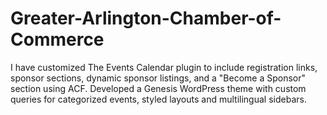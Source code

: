 # Greater-Arlington-Chamber-of-Commerce
I have customized The Events Calendar plugin to include registration links, sponsor sections, dynamic sponsor listings, and a "Become a Sponsor" section using ACF. Developed a Genesis WordPress theme with custom queries for categorized events, styled layouts and multilingual sidebars.
